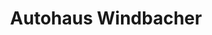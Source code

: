 ---
title: "Autohaus Windbacher"
url: /kindberg/autohaus-windbacher-hauptstrasse/
shop: Autohaus
---